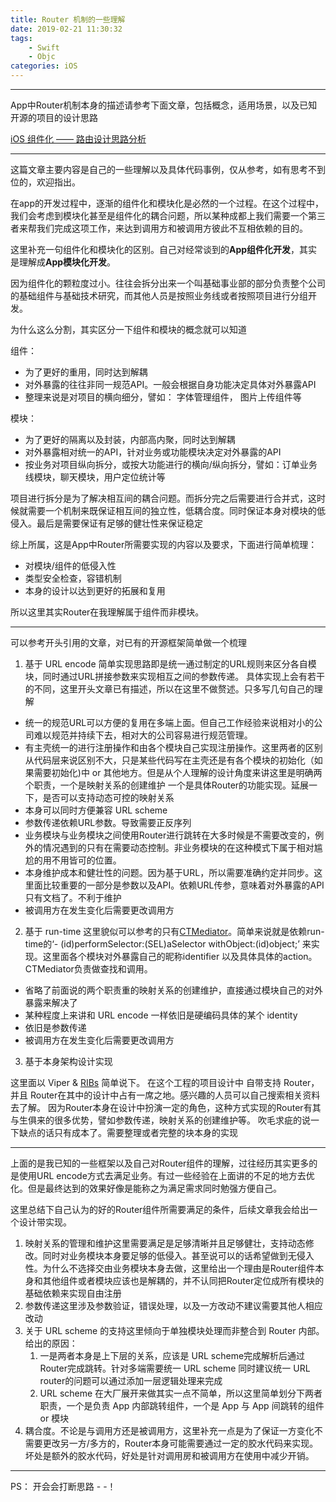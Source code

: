 ```yaml
---
title: Router 机制的一些理解
date: 2019-02-21 11:30:32
tags: 
    - Swift
    - Objc
categories: iOS
---
```


---

App中Router机制本身的描述请参考下面文章，包括概念，适用场景，以及已知开源的项目的设计思路

[iOS 组件化 —— 路由设计思路分析](https://www.jianshu.com/p/76da56b3bd55)

---

这篇文章主要内容是自己的一些理解以及具体代码事例，仅从参考，如有思考不到位的，欢迎指出。

在app的开发过程中，逐渐的组件化和模块化是必然的一个过程。在这个过程中，我们会考虑到模块化甚至是组件化的耦合问题，所以某种成都上我们需要一个第三者来帮我们完成这项工作，来达到调用方和被调用方彼此不互相依赖的目的。

这里补充一句组件化和模块化的区别。自己对经常谈到的**App组件化开发**，其实是理解成**App模块化开发**。

因为组件化的颗粒度过小。往往会拆分出来一个叫基础事业部的部分负责整个公司的基础组件与基础技术研究，而其他人员是按照业务线或者按照项目进行分组开发。

为什么这么分割，其实区分一下组件和模块的概念就可以知道

组件：
+ 为了更好的重用，同时达到解耦
+ 对外暴露的往往非同一规范API。一般会根据自身功能决定具体对外暴露API
+ 整理来说是对项目的横向细分，譬如： 字体管理组件， 图片上传组件等

模块：
+ 为了更好的隔离以及封装，内部高内聚，同时达到解耦
+ 对外暴露相对统一的API，针对业务或功能模块决定对外暴露的API
+ 按业务对项目纵向拆分，或按大功能进行的横向/纵向拆分，譬如：订单业务线模块，聊天模块，用户定位统计等

项目进行拆分是为了解决相互间的耦合问题。而拆分完之后需要进行合并式，这时候就需要一个机制来既保证相互间的独立性，低耦合度。同时保证本身对模块的低侵入。最后是需要保证有足够的健壮性来保证稳定

综上所属，这是App中Router所需要实现的内容以及要求，下面进行简单梳理：

+ 对模块/组件的低侵入性
+ 类型安全检查，容错机制 
+ 本身的设计以达到更好的拓展和复用

所以这里其实Router在我理解属于组件而非模块。

---

可以参考开头引用的文章，对已有的开源框架简单做一个梳理

1. 基于 URL encode
简单实现思路即是统一通过制定的URL规则来区分各自模块，同时通过URL拼接参数来实现相互之间的参数传递。
具体实现上会有若干的不同，这里开头文章已有描述，所以在这里不做赘述。只多写几句自己的理解

+ 统一的规范URL可以方便的复用在多端上面。但自己工作经验来说相对小的公司难以规范并持续下去，相对大的公司容易进行规范管理。
+ 有主壳统一的进行注册操作和由各个模块自己实现注册操作。这里两者的区别从代码层来说区别不大，只是某些代码写在主壳还是有各个模块的初始化（如果需要初始化)中 or 其他地方。但是从个人理解的设计角度来讲这里是明确两个职责，一个是映射关系的创建维护 一个是具体Router的功能实现。延展一下，是否可以支持动态可控的映射关系
+ 本身可以同时方便兼容 URL scheme 
+ 参数传递依赖URL参数。导致需要正反序列
+ 业务模块与业务模块之间使用Router进行跳转在大多时候是不需要改变的，例外的情况遇到的只有在需要动态控制。非业务模块的在这种模式下属于相对尴尬的用不用皆可的位置。
+ 本身维护成本和健壮性的问题。因为基于URL，所以需要准确约定并同步。这里面比较重要的一部分是参数以及API。依赖URL传参，意味着对外暴露的API只有文档了。不利于维护
+ 被调用方在发生变化后需要更改调用方

2. 基于 run-time 
这里貌似可以参考的只有[CTMediator](https://github.com/casatwy/CTMediator)。简单来说就是依赖run-time的‘- (id)performSelector:(SEL)aSelector withObject:(id)object;’ 来实现。这里面各个模块对外暴露自己的昵称identifier 以及具体具体的action。CTMediator负责做查找和调用。

+ 省略了前面说的两个职责重的映射关系的创建维护，直接通过模块自己的对外暴露来解决了
+ 某种程度上来讲和 URL encode 一样依旧是硬编码具体的某个 identity
+ 依旧是参数传递
+ 被调用方在发生变化后需要更改调用方

3. 基于本身架构设计实现

这里面以 Viper & [RIBs](https://github.com/uber/RIBs) 简单说下。
在这个工程的项目设计中 自带支持 Router，并且 Router在其中的设计中占有一席之地。感兴趣的人员可以自己搜索相关资料去了解。
因为Router本身在设计中扮演一定的角色，这种方式实现的Router有其与生俱来的很多优势，譬如参数传递，映射关系的创建维护等。
吹毛求疵的说一下缺点的话只有成本了。需要整理或者完整的块本身的实现

---

上面的是我已知的一些框架以及自己对Router组件的理解，过往经历其实更多的是使用URL encode方式去满足业务。有过一些经验在上面讲的不足的地方去优化。但是最终达到的效果好像是能称之为满足需求同时勉强方便自己。

这里总结下自己认为的好的Router组件所需要满足的条件，后续文章我会给出一个设计带实现。

1. 映射关系的管理和维护这里需要满足是足够清晰并且足够健壮，支持动态修改。同时对业务模块本身要足够的低侵入。甚至说可以的话希望做到无侵入性。为什么不选择交由业务模块本身去做，这里给出一个理由是Router组件本身和其他组件或者模块应该也是解耦的，并不认同把Router定位成所有模块的基础依赖来实现自由注册
2. 参数传递这里涉及参数验证，错误处理，以及一方改动不建议需要其他人相应改动
3. 关于 URL scheme 的支持这里倾向于单独模块处理而非整合到 Router 内部。给出的原因：
    1. 一是两者本身是上下层的关系，应该是 URL scheme完成解析后通过Router完成跳转。针对多端需要统一 URL scheme 同时建议统一 URL router的问题可以通过添加一层逻辑处理来完成
    2. URL scheme 在大厂展开来做其实一点不简单，所以这里简单划分下两者职责，一个是负责 App 内部跳转组件，一个是 App 与 App 间跳转的组件 or 模块
4. 耦合度。不论是与调用方还是被调用方，这里补充一点是为了保证一方变化不需要更改另一方/多方的，Router本身可能需要通过一定的胶水代码来实现。坏处是额外的胶水代码，好处是针对调用房和被调用方在使用中减少开销。

---

PS： 开会会打断思路 - -！
